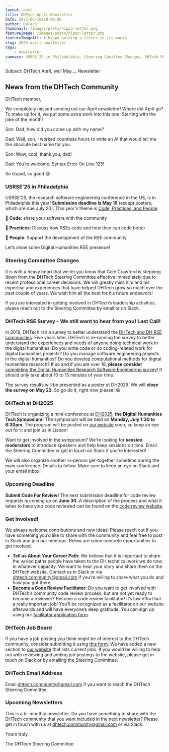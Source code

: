 ```yaml
---
layout: post
title: DHTech April Newsletter
date: 2025-06-18T10:00:00
author: DHTech
thumbnail: /images/posts/hippo-letter.png
featureImage: /images/posts/hippo-letter.png
featureImageAlt: A hippo holding a letter in its mouth
slug: 2025-april-newsletter
tags:
    - newsletter
summary: USRSE'25 in Philadelphia, Steering Comittee Changes, DHTech RSE Survey - Last Call, DHTech at DH2025, Submit Code for Review, Tell us About Your Career Path, Become a Code Review Facilitator, DHTech Job Board 
---
```



Subject: DHTech April, well May…, Newsletter

## News from the DHTech Community 


DHTech member, 

We completely missed sending out our April newsletter! Where did April go? To make up for it, we put some extra work into this one. Starting with the joke of the month!

Son: Dad, how did you come up with my name?

Dad: Well, son, I worked countless hours to write an AI that would tell me the absolute best name for you.

Son: Wow, cool, thank you, dad!

Dad: You’re welcome, Syntax Error On Line 125!

So stupid, so good 😄


### USRSE’25 in Philadelphia

USRSE’25, the research software engineering conference in the US, is in Philadelphia this year! **Submission deadline is May 16** (except posters, which are due July 20). This year's theme is [Code, Practices, and People](https://us-rse.org/usrse25/participate/#call-for-submissions).

🐍 **Code**: share your software with the community

🔁 **Practices**: Discuss how RSEs code and how they can code better

🦄 **People**: Support the development of the RSE community

Let’s show some Digital Humanities RSE presence!


### Steering Committee Changes

It is with a heavy heart that we let you know that Cole Crawford is stepping down from the DHTech Steering Committee effective immediately due to recent professional career decisions. We will greatly miss him and his expertise and experiences that have helped DHTech grow so much over the past couple of years. We wish him all the best for his future endeavors!

If you are interested in getting involved in DHTech’s leadership activities, please reach out to the Steering Committee by email or on Slack.


### DHTech RSE Survey - We still want to hear from you! Last Call!

In 2019, DHTech ran a survey to better understand the [DHTech and DH RSE communities](https://dh-tech.github.io/survey-results-2020/?query=survey). Five years later, DHTech is re-running the survey to better understand the experiences and needs of anyone doing technical work in the digital humanities! Do you write code or do coding-related work for digital humanities projects? Do you manage software engineering projects in the digital humanities? Do you develop computational methods for digital humanities research? If so and if you are over 18, **please consider** [completing the Digital Humanities Research Software Engineering survey](https://forms.gle/WhK4wyh62ruiGqXy5)! It should only take about 10 to 15 minutes of your time. 

The survey results will be presented as a poster at DH2025. We will **close the survey on May 23**. So go do it, right now please! 😃


### DHTech at DH2025

DHTech is organizing a mini-conference at [DH2025](https://dh2025.adho.org/), **the Digital Humanities Tech Symposium!** The symposium will be held on **Monday, July 1:30 to 6:30pm**. The program will be posted on [our website](https://dh-tech.github.io/) soon, so keep an eye out for it and join us in Lisbon!

Want to get involved in the symposium? We're looking for **session moderators** to introduce speakers and help keep sessions on time. Email the Steering Committee or get in touch on Slack if you’re interested!

We will also organize another in-person get-together sometime during the main conference. Details to follow. Make sure to keep an eye on Slack and your email inbox!


### Upcoming Deadline

**Submit Code For Review!** The next submission deadline for code review requests is coming up on **June 30**. A description of the process and what it takes to have your code reviewed can be found on the [code review website](https://dhcodereview.github.io/).


### Get Involved!

We always welcome contributions and new ideas! Please reach out if you have something you’d like to share with the community and feel free to post in Slack and join our meetups. Below are some concrete opportunities to get involved.

- **Tell us About Your Career Path:** We believe that it is important to share the varied paths people have taken to the DH technical work we do now, in whatever capacity. We want to hear your story and share them on the DHTech website. Contact us in Slack or via dhtech.community@gmail.com if you’re willing to share what you do and how you got there.
- **Become a Code Review Facilitator:** Do you want to get involved with DHTech’s community code review process, but are not yet ready to become a reviewer? Become a code review facilitator! It’s low effort but a really important job! You’ll be recognized as a facilitator on our website afterwards and will have everyone’s deep gratitude. You can sign up using our [facilitator application form](https://forms.gle/GPzv3wzuB5WXq24V9).


### DHTech Job Board

If you have a job posting you think might be of interest to the DHTech community, consider submitting it using [this form](https://docs.google.com/forms/d/12yCTlRrUPdJBg-v1OFJgy2p25ZDV2pIMvjgl9fQax6U/edit). We have added a new section to [our website](https://dh-tech.github.io/job-board/) that lists current jobs. If you would be willing to help out with reviewing and adding job postings to the website, please get in touch on Slack or by emailing the Steering Committee.


### DHTech Email Address

Email dhtech.community@gmail.com if you want to reach the DHTech Steering Committee.


### Upcoming Newsletters

This is a bi-monthly newsletter. Do you have something to share with the DHTech community that you want included in the next newsletter? Please get in touch with us at dhtech.community@gmail.com or via Slack.


Yours truly,

The DHTech Steering Committee


